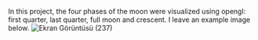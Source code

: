 In this project, the four phases of the moon were visualized using opengl:
first quarter, last quarter, full moon and crescent.
I leave an example image below.
![Ekran Görüntüsü (237)](https://github.com/user-attachments/assets/9f0f412c-4782-4a84-83e5-cef896fff17d)
